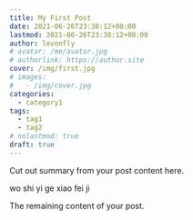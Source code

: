 ```yaml
---
title: My First Post
date: 2021-06-26T23:38:12+08:00
lastmod: 2021-06-26T23:38:12+08:00
author: levonfly
# avatar: /me/avatar.jpg
# authorlink: https://author.site
cover: /img/first.jpg
# images:
#   - /img/cover.jpg
categories:
  - category1
tags:
  - tag1
  - tag2
# nolastmod: true
draft: true
---
```


Cut out summary from your post content here.

wo shi yi ge xiao fei ji

<!--more-->

The remaining content of your post.
